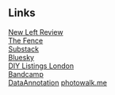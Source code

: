 ## Links

[New Left Review](https://newleftreview.org/)\
[The Fence](https://www.the-fence.com/)\
[Substack](https://substack.com)\
[Bluesky](https://bsky.app/)\
[DIY Listings London](https://diylistingsldn.neocities.org/)\
[Bandcamp](https://bandcamp.com/)\
[DataAnnotation](https://app.dataannotation.tech/workers/projects)
[photowalk.me](https://www.photowalk.me/photowalk/calendar/2025/2)


